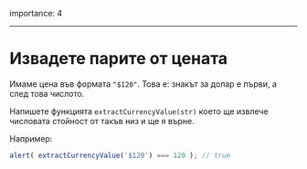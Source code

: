 importance: 4

---

# Извадете парите от цената

Имаме цена във формата `"$120"`. Това е: знакът за долар е първи, а след това числото.

Напишете функцията `extractCurrencyValue(str)` което ще извлече числовата стойност от такъв низ и ще я върне.

Например:

```js
alert( extractCurrencyValue('$120') === 120 ); // true
```

